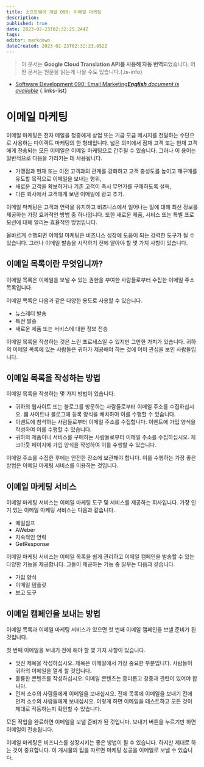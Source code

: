 ```yaml
---
title: 소프트웨어 개발 090: 이메일 마케팅
description: 
published: true
date: 2023-02-23T02:32:25.244Z
tags: 
editor: markdown
dateCreated: 2023-02-23T02:32:23.852Z
---
```


> 이 문서는 **Google Cloud Translation API를 사용해 자동 번역**되었습니다.
어떤 문서는 원문을 읽는게 나을 수도 있습니다.{.is-info}



- [Software Development 090: Email Marketing***English** document is available*](/en/Knowledge-base/Software-Development/Learning/software-development-090-email-marketing)
{.links-list}


이메일 마케팅
===============

이메일 마케팅은 전자 메일을 청중에게 상업 또는 기금 모금 메시지를 전달하는 수단으로 사용하는 다이렉트 마케팅의 한 형태입니다. 넓은 의미에서 잠재 고객 또는 현재 고객에게 전송되는 모든 이메일은 이메일 마케팅으로 간주될 수 있습니다. 그러나 이 용어는 일반적으로 다음을 가리키는 데 사용됩니다.

* 가맹점과 현재 또는 이전 고객과의 관계를 강화하고 고객 충성도를 높이고 재구매를 유도할 목적으로 이메일을 보내는 행위,
* 새로운 고객을 확보하거나 기존 고객이 즉시 무언가를 구매하도록 설득,
* 다른 회사에서 고객에게 보낸 이메일에 광고 추가.

이메일 마케팅은 고객과 연락을 유지하고 비즈니스에서 일어나는 일에 대해 최신 정보를 제공하는 가장 효과적인 방법 중 하나입니다. 또한 새로운 제품, 서비스 또는 특별 프로모션에 대해 알리는 효율적인 방법입니다.

올바르게 수행되면 이메일 마케팅은 비즈니스 성장에 도움이 되는 강력한 도구가 될 수 있습니다. 그러나 이메일 발송을 시작하기 전에 알아야 할 몇 가지 사항이 있습니다.

이메일 목록이란 무엇입니까?
---------------------

이메일 목록은 이메일을 보낼 수 있는 권한을 부여한 사람들로부터 수집한 이메일 주소 목록입니다.

이메일 목록은 다음과 같은 다양한 용도로 사용할 수 있습니다.

* 뉴스레터 발송
* 특전 발송
* 새로운 제품 또는 서비스에 대한 정보 전송

이메일 목록을 작성하는 것은 느린 프로세스일 수 있지만 그만한 가치가 있습니다. 귀하의 이메일 목록에 있는 사람들은 귀하가 제공해야 하는 것에 이미 관심을 보인 사람들입니다.

이메일 목록을 작성하는 방법
-------------------------

이메일 목록을 작성하는 몇 가지 방법이 있습니다.

* 귀하의 웹사이트 또는 블로그를 방문하는 사람들로부터 이메일 주소를 수집하십시오. 웹 사이트나 블로그에 등록 양식을 배치하여 이를 수행할 수 있습니다.
* 이벤트에 참석하는 사람들로부터 이메일 주소를 수집합니다. 이벤트에 가입 양식을 작성하여 이를 수행할 수 있습니다.
* 귀하의 제품이나 서비스를 구매하는 사람들로부터 이메일 주소를 수집하십시오. 체크아웃 페이지에 가입 양식을 작성하여 이를 수행할 수 있습니다.

이메일 주소를 수집한 후에는 안전한 장소에 보관해야 합니다. 이를 수행하는 가장 좋은 방법은 이메일 마케팅 서비스를 이용하는 것입니다.

이메일 마케팅 서비스
------------------------

이메일 마케팅 서비스는 이메일 마케팅 도구 및 서비스를 제공하는 회사입니다. 가장 인기 있는 이메일 마케팅 서비스는 다음과 같습니다.

* 메일침프
* AWeber
* 지속적인 연락
* GetResponse

이메일 마케팅 서비스는 이메일 목록을 쉽게 관리하고 이메일 캠페인을 발송할 수 있는 다양한 기능을 제공합니다. 그들이 제공하는 기능 중 일부는 다음과 같습니다.

* 가입 양식
* 이메일 템플릿
* 보고 도구

이메일 캠페인을 보내는 방법
--------------------------------------------

이메일 목록과 이메일 마케팅 서비스가 있으면 첫 번째 이메일 캠페인을 보낼 준비가 된 것입니다.

첫 번째 이메일을 보내기 전에 해야 할 몇 가지 사항이 있습니다.

* 멋진 제목을 작성하십시오. 제목은 이메일에서 가장 중요한 부분입니다. 사람들이 귀하의 이메일을 열게 할 것입니다.
* 훌륭한 콘텐츠를 작성하십시오. 이메일 콘텐츠는 흥미롭고 청중과 관련이 있어야 합니다.
* 먼저 소수의 사람들에게 이메일을 보내십시오. 전체 목록에 이메일을 보내기 전에 먼저 소수의 사람들에게 보내십시오. 이렇게 하면 이메일을 테스트하고 모든 것이 제대로 작동하는지 확인할 수 있습니다.

모든 작업을 완료하면 이메일을 보낼 준비가 된 것입니다. 보내기 버튼을 누르기만 하면 이메일이 전송됩니다.

이메일 마케팅은 비즈니스를 성장시키는 좋은 방법이 될 수 있습니다. 하지만 제대로 하는 것이 중요합니다. 이 게시물의 팁을 따르면 마케팅 성공을 이메일로 보낼 수 있습니다.
